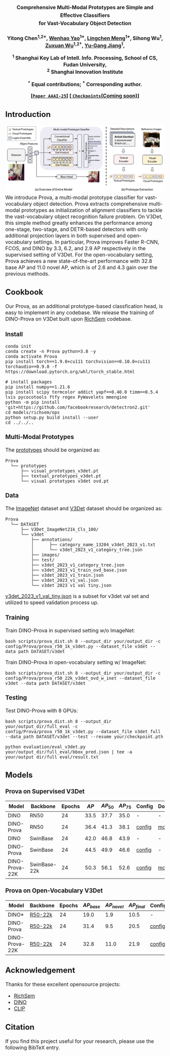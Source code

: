 # 

<div align="center">
<h2><font size=3>Comprehensive Multi-Modal Prototypes are Simple and Effective Classifiers <br> for Vast-Vocabulary Object Detection</h2>
<h4>

Yitong Chen<sup>1,2*</sup>, [Wenhao Yao](https://william-yao-2000.github.io/)<sup>1*</sup>, [Lingchen Meng](https://menglcool.github.io/)<sup>1*</sup>, Sihong Wu<sup>1</sup>, [Zuxuan Wu](https://zxwu.azurewebsites.net/)<sup>1,2&dagger;</sup>, [Yu-Gang Jiang](https://scholar.google.com/citations?user=f3_FP8AAAAAJ&hl=en)<sup>1</sup>,

<sup>1</sup> Shanghai Key Lab of Intell. Info. Processing, School of CS, Fudan University, <br>
<sup>2</sup> Shanghai Innovation Institute

 <sup>*</sup> Equal contributions; <sup>&dagger;</sup> Corresponding author.

[[`Paper AAAI-25`]()] 
[[ `Checkpoints`(Coming soon)](#models)] 
</div>



## Introduction
![teaser](assets/arch.png)
We introduce Prova, a multi-modal prototype classifier for vast-vocabulary object detection. Prova extracts comprehensive multi-modal prototypes as initialization of alignment classifiers to tackle the vast-vocabulary object recognition failure problem. On V3Det, this simple method greatly enhances the performance among one-stage, two-stage, and DETR-based detectors with only additional projection layers in both supervised and open-vocabulary settings. In particular, Prova improves Faster R-CNN, FCOS, and DINO by 3.3, 6.2, and 2.9 AP respectively in the supervised setting of V3Det. For the open-vocabulary setting, Prova achieves a new state-of-the-art performance with 32.8 base AP and 11.0 novel AP, which is of 2.6 and 4.3 gain over the previous methods.


## Cookbook
Our Prova, as an additional prototype-based classfication head, is easy to implement in any codebase. We release the training of DINO-Prova on V3Det built upon [RichSem](https://github.com/MengLcool/RichSem) codebase.
### Install
```
conda init
conda create -n Prova python=3.8 -y
conda activate Prova
pip install torch==1.9.0+cu111 torchvision==0.10.0+cu111 torchaudio==0.9.0 -f https://download.pytorch.org/whl/torch_stable.html

# install packages
pip install numpy==1.21.6
pip install scipy termcolor addict yapf==0.40.0 timm==0.5.4 lvis pycocotools ftfy regex PyWavelets mmengine
python -m pip install 'git+https://github.com/facebookresearch/detectron2.git'
cd models/richsem/ops
python setup.py build install --user
cd ../../..
```
### Multi-Modal Prototypes
The [prototypes]() should be organized as:
```
Prova
  └── prototypes
      ├── visual_prototypes_v3det.pt
      ├── textual_prototypes_v3det.pt
      └── visual_prototypes_v3det_ovd.pt 
```
### Data
The [ImageNet](https://huggingface.co/datasets/yhcao/V3Det_ImageNet21k_Cls_100) dataset and [V3Det](https://v3det.openxlab.org.cn/) dataset should be organized as:
```
Prova
  └── DATASET
      ├── V3Det_ImageNet21k_Cls_100/
      └── v3det
          ├── annotations/
          │      ├── category_name_13204_v3det_2023_v1.txt
          │      └── v3det_2023_v1_category_tree.json
          ├── images/
          ├── test/
          ├── v3det_2023_v1_category_tree.json
          ├── v3det_2023_v1_train_ovd_base.json
          ├── v3det_2023_v1_train.json
          ├── v3det_2023_v1_val.json
          └── v3det_2023_v1_val_tiny.json  
```
[v3det_2023_v1_val_tiny.json]() is a subset for v3det val set and utilized to speed validation process up.

### Training
Train DINO-Prova in supervised setting w/o ImageNet:
```
bash scripts/prova_dist.sh 8 --output_dir your/output_dir -c config/Prova/prova_r50_1k_v3det.py --dataset_file v3det --data_path DATASET/v3det
```

Train DINO-Prova in open-vocabulary setting w/ ImageNet:
```
bash scripts/prova_dist.sh 8 --output_dir your/output_dir -c config/Prova/prova_r50_22k_v3det_ovd_w_inet --dataset_file v3det --data_path DATASET/v3det
```

### Testing
Test DINO-Prova with 8 GPUs:
```
bash scripts/prova_dist.sh 8 --output_dir your/output_dir/full_eval -c config/Prova/prova_r50_1k_v3det.py --dataset_file v3det_full --data_path DATASET/v3det --test --resume your/checkpoint.pth

python evaluation/eval_v3det.py your/output_dir/full_eval/bbox_pred.json | tee -a your/output_dir/full_eval/result.txt
```
## Models
### Prova on Supervised V3Det
| Model  | Backbone | Epochs | $AP$ | $AP_{50}$| $AP_{75}$| Config | Download |
| ------ | -------- | ------- | ------ | ------ | ----- | ----- | ----- |
| DINO | RN50  |24 | 33.5 | 37.7 | 35.0 | - | - |
| DINO-Prova | RN50 | 24 | 36.4 | 41.3 | 38.1 | [config](config/Prova/prova_r50_1k_v3det.py) | [model]() |
| DINO | SwinBase  |24 | 42.0 | 46.8 | 43.9 | - | - |
| DINO-Prova | SwinBase | 24 | 44.5 | 49.9 | 46.6 | [config](config/Prova/prova_swinb_1k_v3det.py) | - |
| DINO-Prova-22K | SwinBase-22k | 24 | 50.3 | 56.1 | 52.6 | [config](config/Prova/prova_swinb_22k_v3det_w_inet.py) | [model]() |

### Prova on Open-Vocabulary V3Det
| Model  | Backbone | Epochs | $AP_{base}$ | $AP_{novel}$| $AP_{final}$| Config | Download |
| ------ | -------- | ------- | ------ | ------ | ----- | ----- | ----- |
| DINO* | [R50-22k](https://miil-public-eu.oss-eu-central-1.aliyuncs.com/model-zoo/ImageNet_21K_P/models/resnet50_miil_21k.pth)  |24 | 19.0 | 1.9 | 10.5 | - | - |
| DINO-Prova | [R50-22k](https://miil-public-eu.oss-eu-central-1.aliyuncs.com/model-zoo/ImageNet_21K_P/models/resnet50_miil_21k.pth) | 24 | 31.4 | 9.5 | 20.5 | [config](config/Prova/prova_r50_22k_v3det_ovd.py) | - |
| DINO-Prova-22K |  [R50-22k](https://miil-public-eu.oss-eu-central-1.aliyuncs.com/model-zoo/ImageNet_21K_P/models/resnet50_miil_21k.pth)| 24 | 32.8 | 11.0 | 21.9 | [config](config/Prova/prova_r50_22k_v3det_ovd_w_inet.py) | [model]() |

## Acknowledgement
Thanks for these excellent opensource projects: 
* [RichSem](https://github.com/MengLcool/RichSem)  
* [DINO](https://github.com/IDEA-Research/DINO)  
* [CLIP](https://github.com/openai/CLIP) 

## Citation

If you find this project useful for your research, please use the following BibTeX entry.
```bibtex

```
